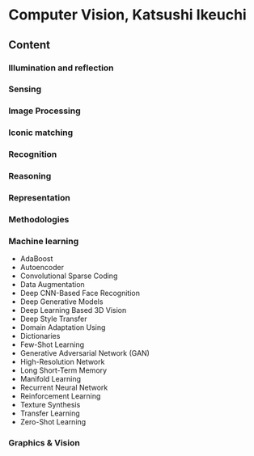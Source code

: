 # Computer Vision, Katsushi Ikeuchi
## Content
### Illumination and reflection  
### Sensing  
### Image Processing  
### Iconic matching  
### Recognition  
### Reasoning  
### Representation  
### Methodologies  

### Machine learning 
- AdaBoost  
- Autoencoder  
- Convolutional Sparse Coding  
- Data Augmentation  
- Deep CNN-Based Face Recognition  
- Deep Generative Models  
- Deep Learning Based 3D Vision  
- Deep Style Transfer  
- Domain Adaptation Using  
- Dictionaries
- Few-Shot Learning
- Generative Adversarial Network (GAN)
- High-Resolution Network
- Long Short-Term Memory
- Manifold Learning
- Recurrent Neural Network
- Reinforcement Learning
- Texture Synthesis
- Transfer Learning
- Zero-Shot Learning

### Graphics & Vision
